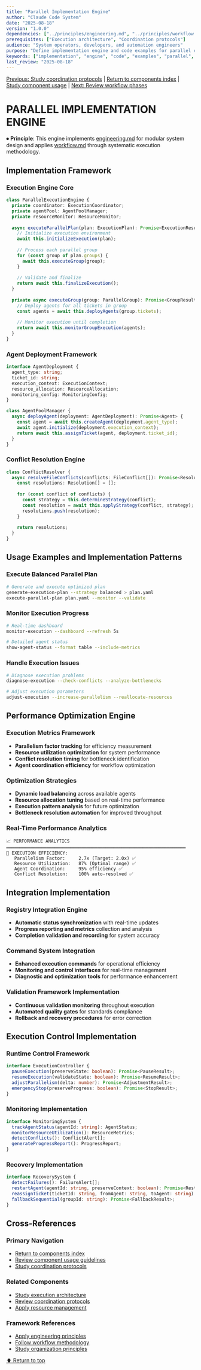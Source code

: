 ```yaml
---
title: "Parallel Implementation Engine"
author: "Claude Code System"
date: "2025-08-18"
version: "1.0.0"
dependencies: ["../principles/engineering.md", "../principles/workflow.md"]
prerequisites: ["Execution architecture", "Coordination protocols"]
audience: "System operators, developers, and automation engineers"
purpose: "Define implementation engine and code examples for parallel execution system"
keywords: ["implementation", "engine", "code", "examples", "parallel", "execution"]
last_review: "2025-08-18"
---
```


[Previous: Study coordination protocols](parallel-coordination-protocols.md) | [Return to components index](README.md) | [Study component usage](COMPONENT_USAGE.md) | [Next: Review workflow phases](workflow-phases.md)

# PARALLEL IMPLEMENTATION ENGINE

⏺ **Principle**: This engine implements [engineering.md](../principles/engineering.md) for modular system design and applies [workflow.md](../principles/workflow.md) through systematic execution methodology.

## Implementation Framework

### Execution Engine Core
```typescript
class ParallelExecutionEngine {
  private coordinator: ExecutionCoordinator;
  private agentPool: AgentPoolManager;
  private resourceMonitor: ResourceMonitor;
  
  async executeParallelPlan(plan: ExecutionPlan): Promise<ExecutionResult> {
    // Initialize execution environment
    await this.initializeExecution(plan);
    
    // Process each parallel group
    for (const group of plan.groups) {
      await this.executeGroup(group);
    }
    
    // Validate and finalize
    return await this.finalizeExecution();
  }
  
  private async executeGroup(group: ParallelGroup): Promise<GroupResult> {
    // Deploy agents for all tickets in group
    const agents = await this.deployAgents(group.tickets);
    
    // Monitor execution until completion
    return await this.monitorGroupExecution(agents);
  }
}
```

### Agent Deployment Framework
```typescript
interface AgentDeployment {
  agent_type: string;
  ticket_id: string;
  execution_context: ExecutionContext;
  resource_allocation: ResourceAllocation;
  monitoring_config: MonitoringConfig;
}

class AgentPoolManager {
  async deployAgent(deployment: AgentDeployment): Promise<Agent> {
    const agent = await this.createAgent(deployment.agent_type);
    await agent.initialize(deployment.execution_context);
    return await this.assignTicket(agent, deployment.ticket_id);
  }
}
```

### Conflict Resolution Engine
```typescript
class ConflictResolver {
  async resolveFileConflicts(conflicts: FileConflict[]): Promise<Resolution[]> {
    const resolutions: Resolution[] = [];
    
    for (const conflict of conflicts) {
      const strategy = this.determineStrategy(conflict);
      const resolution = await this.applyStrategy(conflict, strategy);
      resolutions.push(resolution);
    }
    
    return resolutions;
  }
}
```

## Usage Examples and Implementation Patterns

### Execute Balanced Parallel Plan
```bash
# Generate and execute optimized plan
generate-execution-plan --strategy balanced > plan.yaml
execute-parallel-plan plan.yaml --monitor --validate
```

### Monitor Execution Progress
```bash
# Real-time dashboard
monitor-execution --dashboard --refresh 5s

# Detailed agent status
show-agent-status --format table --include-metrics
```

### Handle Execution Issues
```bash
# Diagnose execution problems
diagnose-execution --check-conflicts --analyze-bottlenecks

# Adjust execution parameters
adjust-execution --increase-parallelism --reallocate-resources
```

## Performance Optimization Engine

### Execution Metrics Framework
- **Parallelism factor tracking** for efficiency measurement
- **Resource utilization optimization** for system performance
- **Conflict resolution timing** for bottleneck identification
- **Agent coordination efficiency** for workflow optimization

### Optimization Strategies
- **Dynamic load balancing** across available agents
- **Resource allocation tuning** based on real-time performance
- **Execution pattern analysis** for future optimization
- **Bottleneck resolution automation** for improved throughput

### Real-Time Performance Analytics
```
📈 PERFORMANCE ANALYTICS
═══════════════════════════════════════════════════════════════════
🎯 EXECUTION EFFICIENCY:
   Parallelism Factor:     2.7x (Target: 2.0x) ✅
   Resource Utilization:   87% (Optimal range) ✅
   Agent Coordination:     95% efficiency ✅
   Conflict Resolution:    100% auto-resolved ✅
```

## Integration Implementation

### Registry Integration Engine
- **Automatic status synchronization** with real-time updates
- **Progress reporting and metrics** collection and analysis
- **Completion validation and recording** for system accuracy

### Command System Integration
- **Enhanced execution commands** for operational efficiency
- **Monitoring and control interfaces** for real-time management
- **Diagnostic and optimization tools** for performance enhancement

### Validation Framework Implementation
- **Continuous validation monitoring** throughout execution
- **Automated quality gates** for standards compliance
- **Rollback and recovery procedures** for error correction

## Execution Control Implementation

### Runtime Control Framework
```typescript
interface ExecutionController {
  pauseExecution(preserveState: boolean): Promise<PauseResult>;
  resumeExecution(validateState: boolean): Promise<ResumeResult>;
  adjustParallelism(delta: number): Promise<AdjustmentResult>;
  emergencyStop(preserveProgress: boolean): Promise<StopResult>;
}
```

### Monitoring Implementation
```typescript
interface MonitoringSystem {
  trackAgentStatus(agentId: string): AgentStatus;
  monitorResourceUtilization(): ResourceMetrics;
  detectConflicts(): ConflictAlert[];
  generateProgressReport(): ProgressReport;
}
```

### Recovery Implementation
```typescript
interface RecoverySystem {
  detectFailures(): FailureAlert[];
  restartAgent(agentId: string, preserveContext: boolean): Promise<RestartResult>;
  reassignTicket(ticketId: string, fromAgent: string, toAgent: string): Promise<ReassignResult>;
  fallbackSequential(groupId: string): Promise<FallbackResult>;
}
```

## Cross-References

### Primary Navigation
- [Return to components index](README.md)
- [Review component usage guidelines](COMPONENT_USAGE.md)
- [Study coordination protocols](parallel-coordination-protocols.md)

### Related Components
- [Study execution architecture](execution-architecture-core.md)
- [Review coordination protocols](parallel-coordination-protocols.md)
- [Apply resource management](parallel-resource-management.md)

### Framework References
- [Apply engineering principles](../principles/engineering.md)
- [Follow workflow methodology](../principles/workflow.md)
- [Study organization principles](../principles/organization.md)

[⬆ Return to top](#parallel-implementation-engine)